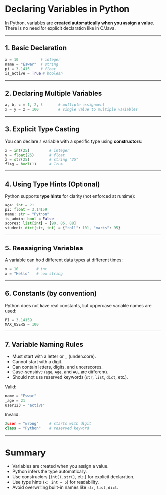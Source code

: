 
# Declaring Variables in Python

In Python, variables are **created automatically when you assign a value**.  
There is no need for explicit declaration like in C/Java.

---

## 1. Basic Declaration
```python
x = 10          # integer
name = "Eswar"  # string
pi = 3.1415     # float
is_active = True # boolean
````

---

## 2. Declaring Multiple Variables

```python
a, b, c = 1, 2, 3       # multiple assignment
x = y = z = 100         # single value to multiple variables
```

---

## 3. Explicit Type Casting

You can declare a variable with a specific type using **constructors**:

```python
x = int(25)         # integer
y = float(25)       # float
z = str(25)         # string "25"
flag = bool(1)      # True
```

---

## 4. Using Type Hints (Optional)

Python supports **type hints** for clarity (not enforced at runtime):

```python
age: int = 21
pi: float = 3.14159
name: str = "Python"
is_admin: bool = False
scores: list[int] = [90, 85, 88]
student: dict[str, int] = {"roll": 101, "marks": 95}
```

---

## 5. Reassigning Variables

A variable can hold different data types at different times:

```python
x = 10        # int
x = "Hello"   # now string
```

---

## 6. Constants (by convention)

Python does not have real constants, but uppercase variable names are used:

```python
PI = 3.14159
MAX_USERS = 100
```

---

## 7. Variable Naming Rules

* Must start with a letter or `_` (underscore).
* Cannot start with a digit.
* Can contain letters, digits, and underscores.
* Case-sensitive (`age`, `Age`, and `AGE` are different).
* Should not use reserved keywords (`str`, `list`, `dict`, etc.).

Valid:

```python
name = "Eswar"
_age = 21
user123 = "active"
```

Invalid:

```python
2user = "wrong"     # starts with digit
class = "Python"    # reserved keyword
```

---

# Summary

* Variables are created when you assign a value.
* Python infers the type automatically.
* Use constructors (`int()`, `str()`, etc.) for explicit declaration.
* Use type hints (`x: int = 5`) for readability.
* Avoid overwriting built-in names like `str`, `list`, `dict`.



